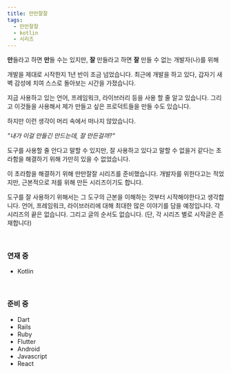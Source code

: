 ```yaml
---
title: 만만잘잘
tags:
  - 만만잘잘
  - kotlin
  - 시리즈
---
```


**만**들라고 하면 **만**들 수는 있지만, **잘** 만들라고 하면 **잘** 만들 수 없는 개발자(나)를 위해

개발을 제대로 시작한지 1년 반이 조금 넘었습니다. 최근에 개발을 하고 있다, 갑자기 새벽 감성에 치여 스스로 돌아보는 시간을 가졌습니다.

지금 사용하고 있는 언어, 프레임워크, 라이브러리 등을 사용 할 줄 알고 있습니다. 그리고 이것들을 사용해서 제가 만들고 싶은 프로덕트들을 만들 수도 있습니다.

하지만 이런 생각이 머리 속에서 떠나지 않았습니다. 

_"내가 이걸 만들긴 만드는데, 잘 만든걸까?"_

도구를 사용할 줄 안다고 말할 수 있지만, 잘 사용하고 있다고 말할 수 없을거 같다는 초라함을 해결하기 위해 가만히 있을 수 없었습니다.

이 초라함을 해결하기 위해 만만잘잘 시리즈를 준비했습니다. 개발자를 위한다고는 적었지만, 근본적으로 저를 위해 만든 시리즈이기도 합니다.

도구를 잘 사용하기 위해서는 그 도구의 근본을 이해하는 것부터 시작해야한다고 생각합니다.
언어, 프레임워크, 라이브러리에 대해 최대한 많은 이야기를 담을 예정입니다.
각 시리즈의 끝은 없습니다. 그리고 글의 순서도 없습니다. (단, 각 시리즈 별로 시작글은 존재합니다)

<br>

### 연재 중

- Kotlin

<br>

### 준비 중

- Dart
- Rails
- Ruby
- Flutter
- Android
- Javascript
- React

